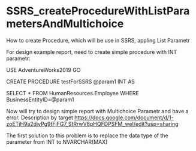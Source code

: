 # SSRS_createProcedureWithListParametersAndMultichoice

How to create Procedure, which will be use in SSRS, appling List Parametr

For design example report, need to create simple procedure with INT parametr:

USE AdventureWorks2019
GO

CREATE PROCEDURE testForSSRS @param1 INT
AS

SELECT *
FROM HumanResources.Employee
WHERE BusinessEntityID=@param1

Now will try to design simple report with Multichoice Parametr
and have a error. Description by target
https://docs.google.com/document/d/1-zoETjH9a2diyPg9tFjFG7_StRrwV8pHQFDPSFM_weI/edit?usp=sharing

The first solution to this problem is to replace the data type of the parameter from INT to NVARCHAR(MAX)

